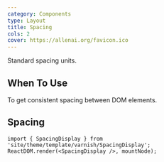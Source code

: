 ```yaml
---
category: Components
type: Layout
title: Spacing
cols: 2
cover: https://allenai.org/favicon.ico
---
```


Standard spacing units.

## When To Use

To get consistent spacing between DOM elements.

## Spacing

```__react
import { SpacingDisplay } from 'site/theme/template/varnish/SpacingDisplay';
ReactDOM.render(<SpacingDisplay />, mountNode);
```
